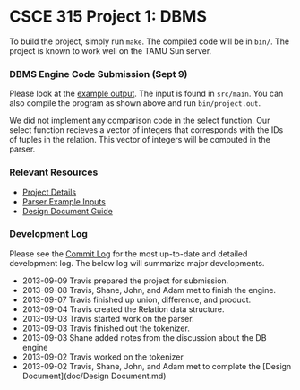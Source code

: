 CSCE 315 Project 1: DBMS
=============

To build the project, simply run `make`. The compiled code will be in `bin/`. The project is known to work well on the TAMU Sun server.

### DBMS Engine Code Submission (Sept 9)

Please look at the [example output](output.md). The input is found in `src/main`. You can also compile the program as shown above and run `bin/project.out`.

We did not implement any comparison code in the select function. Our select function recieves a vector of integers that corresponds with the IDs of tuples in the relation. This vector of integers will be computed in the parser.

### Relevant Resources

* [Project Details](http://courses.cs.tamu.edu/choe/13fall/315/proj1.html)
* [Parser Example Inputs](http://students.cse.tamu.edu/aalap/CSCE315_s12/sample_inputs/parser_milestone_good_inputs.txt)
* [Design Document Guide](http://blog.slickedit.com/2007/05/how-to-write-an-effective-design-document/)


### Development Log

Please see the [Commit Log](https://github.com/travisolbrich/315-P1-DBMS/commits/master) for the most up-to-date and detailed development log. The below log will summarize major developments.

* 2013-09-09 Travis prepared the project for submission.
* 2013-09-08 Travis, Shane, John, and Adam met to finish the engine.
* 2013-09-07 Travis finished up union, difference, and product.
* 2013-09-04 Travis created the Relation data structure.
* 2013-09-03 Travis started work on the parser.
* 2013-09-03 Travis finished out the tokenizer.
* 2013-09-03 Shane added notes from the discussion about the DB engine 
* 2013-09-02 Travis worked on the tokenizer
* 2013-09-02 Travis, Shane, John, and Adam met to complete the [Design Document](doc/Design Document.md)
